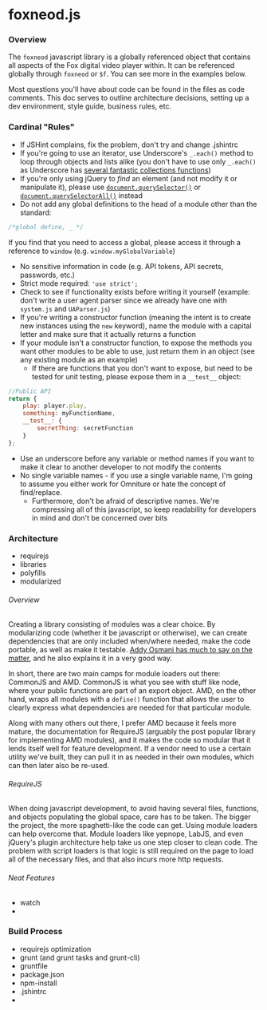 # foxneod.js

### Overview
The `foxneod` javascript library is a globally referenced object that contains all aspects of the Fox digital video player within. It can be referenced globally through `foxneod` or `$f`. You can see more in the examples below.

Most questions you'll have about code can be found in the files as code comments. This doc serves to outline architecture decisions, setting up a dev environment, style guide, business rules, etc.

### Cardinal "Rules"
* If JSHint complains, fix the problem, don't try and change .jshintrc
* If you're going to use an iterator, use Underscore's `_.each()` method to loop through objects and lists alike (you don't have to use only `_.each()` as Underscore has [several fantastic collections functions](http://underscorejs.org/#collections))
* If you're only using jQuery to _find_ an element (and not modify it or manipulate it), please use [`document.querySelector()`](https://developer.mozilla.org/en-US/docs/Web/API/Document.querySelector) or [`document.querySelectorAll()`](https://developer.mozilla.org/en-US/docs/Web/API/Document.querySelectorAll) instead
* Do not add any global definitions to the head of a module other than the standard: 
```javascript
/*global define, _ */
```
If you find that you need to access a global, please access it through a reference to `window` (e.g. `window.myGlobalVariable`)
* No sensitive information in code (e.g. API tokens, API secrets, passwords, etc.)
* Strict mode required: `'use strict';`
* Check to see if functionality exists before writing it yourself (example: don't write a user agent parser since we already have one with `system.js` and `UAParser.js`)
* If you're writing a constructor function (meaning the intent is to create new instances using the `new` keyword), name the module with a capital letter and make sure that it actually returns a function
* If your module isn't a constructor function, to expose the methods you want other modules to be able to use, just return them in an object (see any existing module as an example)
	* If there are functions that you don't want to expose, but need to be tested for unit testing, please expose them in a `__test__` object:
```javascript
//Public API
return {
	play: player.play,
	something: myFunctionName,
	__test__: {
		secretThing: secretFunction
	}	
};
```
* Use an underscore before any variable or method names if you want to make it clear to another developer to not modify the contents
* No single variable names - if you use a single variable name, I'm going to assume you either work for Omniture or hate the concept of find/replace.
	* Furthermore, don't be afraid of descriptive names. We're compressing all of this javascript, so keep readability for developers in mind and don't be concerned over bits


 


### Architecture
* requirejs
* libraries
* polyfills
* modularized

###### Overview
Creating a library consisting of modules was a clear choice. By modularizing code (whether it be javascript or otherwise), we can create dependencies that are only included when/where needed, make the code portable, as well as make it testable. [Addy Osmani has much to say on the matter](http://addyosmani.com/writing-modular-js/), and he also explains it in a very good way.

In short, there are two main camps for module loaders out there: CommonJS and AMD. CommonJS is what you see with stuff like node, where your public functions are part of an export object. AMD, on the other hand, wraps all modules with a `define()` function that allows the user to clearly express what dependencies are needed for that particular module.

Along with many others out there, I prefer AMD because it feels more mature, the documentation for RequireJS (arguably the post popular library for implementing AMD modules), and it makes the code so modular that it lends itself well for feature development. If a vendor need to use a certain utility we've built, they can pull it in as needed in their own modules, which can then later also be re-used. 


###### RequireJS
When doing javascript development, to avoid having several files, functions, and objects populating the global space, care has to be taken. The bigger the project, the more spaghetti-like the code can get. Using module loaders can help overcome that. Module loaders like yepnope, LabJS, and even jQuery's plugin architecture help take us one step closer to clean code. The problem with script loaders is that logic is still required on the page to load all of the necessary files, and that also incurs more http requests.

 

###### Neat Features
* watch
*


### Build Process
* requirejs optimization
* grunt (and grunt tasks and grunt-cli) 
* gruntfile
* package.json
* npm-install
* .jshintrc
* 